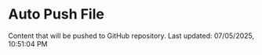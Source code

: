 # Auto Push File

Content that will be pushed to GitHub repository.
Last updated: 07/05/2025, 10:51:04 PM